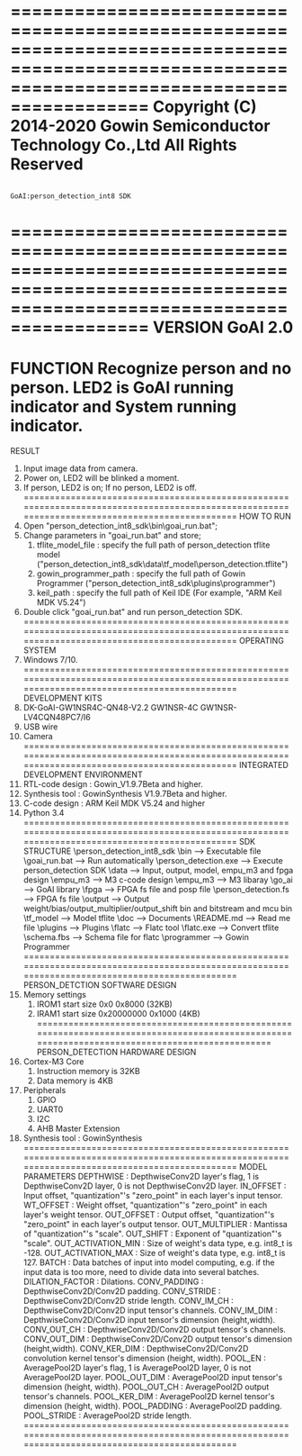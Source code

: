 ===============================================================================================================================================
                                       Copyright (C) 2014-2020 Gowin Semiconductor Technology Co.,Ltd
                                                           All Rights Reserved
===============================================================================================================================================
                                                    GoAI:person_detection_int8 SDK
===============================================================================================================================================
VERSION
    GoAI 2.0
===============================================================================================================================================
FUNCTION
    Recognize person and no person.
    LED2 is GoAI running indicator and System running indicator.
===============================================================================================================================================
RESULT
1. Input image data from camera.
2. Power on, LED2 will be blinked a moment.
3. If person, LED2 is on; If no person, LED2 is off. 
===============================================================================================================================================
HOW TO RUN
1. Open "person_detection_int8_sdk\bin\goai_run.bat";
2. Change parameters in "goai_run.bat" and store;
    1) tflite_model_file        : specify the full path of person_detection tflite model ("person_detection_int8_sdk\data\tf_model\person_detection.tflite")
    2) gowin_programmer_path    : specify the full path of Gowin Programmer ("person_detection_int8_sdk\plugins\programmer")
    3) keil_path                : specify the full path of Keil IDE (For example, "ARM Keil MDK V5.24")
3. Double click "goai_run.bat" and run person_detection SDK.
===============================================================================================================================================
OPERATING SYSTEM
1. Windows 7/10.
===============================================================================================================================================
DEVELOPMENT KITS
1. DK-GoAI-GW1NSR4C-QN48-V2.2
    GW1NSR-4C
    GW1NSR-LV4CQN48PC7/I6
2. USB wire
3. Camera
===============================================================================================================================================
INTEGRATED DEVELOPMENT ENVIRONMENT
1. RTL-code design : Gowin_V1.9.7Beta and higher.
2. Synthesis tool  : GowinSynthesis V1.9.7Beta and higher.
3. C-code design   : ARM Keil MDK V5.24 and higher
4. Python 3.4
===============================================================================================================================================
SDK STRUCTURE
\person_detection_int8_sdk
    \bin                            --> Executable file
        \goai_run.bat               --> Run automatically
        \person_detection.exe       --> Execute person_detection SDK
    \data                           --> Input, output, model, empu_m3 and fpga design
        \empu_m3                    --> M3 c-code design
            \empu_m3                --> M3 libaray
            \go_ai                  --> GoAI library
        \fpga                       --> FPGA fs file and posp file
            \person_detection.fs    --> FPGA fs file
        \output                     --> Output weight/bias/output_multiplier/output_shift bin and bitstream and mcu bin
        \tf_model                   --> Model tflite
    \doc                            --> Documents
        \README.md                  --> Read me file
    \plugins                        --> Plugins
        \flatc                      --> Flatc tool
            \flatc.exe              --> Convert tflite
            \schema.fbs             --> Schema file for flatc
        \programmer                 --> Gowin Programmer
===============================================================================================================================================
PERSON_DETCTION SOFTWARE DESIGN
1. Memory settings
    1) IROM1
        start             size
        0x0               0x8000 (32KB)
    2) IRAM1
        start             size
        0x20000000        0x1000 (4KB)
===============================================================================================================================================
PERSON_DETECTION HARDWARE DESIGN
1. Cortex-M3 Core
    1) Instruction memory is 32KB
    2) Data memory is 4KB
2. Peripherals
    1) GPIO
    2) UART0
    3) I2C
    4) AHB Master Extension
3. Synthesis tool : GowinSynthesis
===============================================================================================================================================
MODEL PARAMETERS
    DEPTHWISE             : DepthwiseConv2D layer's flag, 1 is DepthwiseConv2D layer, 0 is not DepthwiseConv2D layer.
    IN_OFFSET             : Input offset, "quantization"'s "zero_point" in each layer's input tensor.
    WT_OFFSET             : Weight offset, "quantization"'s "zero_point" in each layer's weight tensor.
    OUT_OFFSET            : Output offset, "quantization"'s "zero_point" in each layer's output tensor.
    OUT_MULTIPLIER        : Mantissa of "quantization"'s "scale".
    OUT_SHIFT             : Exponent of "quantization"'s "scale".
    OUT_ACTIVATION_MIN    : Size of weight's data type, e.g. int8_t is -128.
    OUT_ACTIVATION_MAX    : Size of weight's data type, e.g. int8_t is 127.
    BATCH                 : Data batches of input into model computing, e.g. if the input data is too more, need to divide data into several batches.
    DILATION_FACTOR       : Dilations.
    CONV_PADDING          : DepthwiseConv2D/Conv2D padding.
    CONV_STRIDE           : DepthwiseConv2D/Conv2D stride length. 
    CONV_IM_CH            : DepthwiseConv2D/Conv2D input tensor's channels. 
    CONV_IM_DIM           : DepthwiseConv2D/Conv2D input tensor's dimension (height,width).
    CONV_OUT_CH           : DepthwiseConv2D/Conv2D output tensor's channels.
    CONV_OUT_DIM          : DepthwiseConv2D/Conv2D output tensor's dimension (height,width).
    CONV_KER_DIM          : DepthwiseConv2D/Conv2D convolution kernel tensor's dimension (height, width).
    POOL_EN               : AveragePool2D layer's flag, 1 is AveragePool2D layer, 0 is not AveragePool2D layer.
    POOL_OUT_DIM          : AveragePool2D input tensor's dimension (height, width).
    POOL_OUT_CH           : AveragePool2D output tensor's channels.
    POOL_KER_DIM          : AveragePool2D kernel tensor's dimension (height, width).
    POOL_PADDING          : AveragePool2D padding.
    POOL_STRIDE           : AveragePool2D stride length.
===============================================================================================================================================
